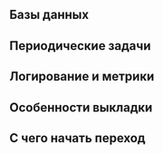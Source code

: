 

## Базы данных









## Периодические задачи









## Логирование и метрики









## Особенности выкладки









## С чего начать переход









